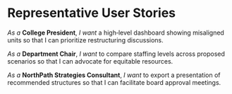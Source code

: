 # Representative User Stories

*As a* **College President**, *I want* a high‑level dashboard showing misaligned units so that I can prioritize restructuring discussions.

*As a* **Department Chair**, *I want* to compare staffing levels across proposed scenarios so that I can advocate for equitable resources.

*As a* **NorthPath Strategies Consultant**, *I want* to export a presentation of recommended structures so that I can facilitate board approval meetings.

